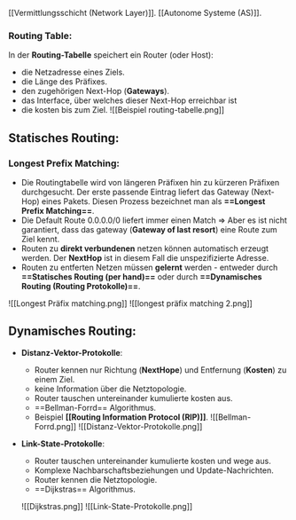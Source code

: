 [[Vermittlungsschicht (Network Layer)]].
[[Autonome Systeme (AS)]].

### Routing Table:
In der **Routing-Tabelle** speichert ein Router (oder Host):
- die Netzadresse eines Ziels.
- die Länge des Präfixes.
- den zugehörigen Next-Hop (**Gateways**).
- das Interface, über welches dieser Next-Hop erreichbar ist
- die kosten bis zum Ziel.
![[Beispiel routing-tabelle.png]]

## Statisches Routing:
### Longest Prefix Matching:
- Die Routingtabelle wird von längeren Präfixen hin zu kürzeren Präfixen durchgesucht. Der erste passende Eintrag liefert das Gateway (Next-Hop) eines Pakets. Diesen Prozess bezeichnet man als **==Longest Prefix Matching==**.
- Die Default Route 0.0.0.0/0 liefert immer einen Match => Aber es ist nicht garantiert, dass das gateway (**Gateway of last resort**) eine Route zum Ziel kennt.
- Routen zu **direkt verbundenen** netzen können automatisch erzeugt werden. Der **NextHop** ist in diesem Fall die unspezifizierte Adresse.
- Routen zu entferten Netzen müssen **gelernt** werden - entweder durch **==Statisches Routing (per hand)==** oder durch **==Dynamisches Routing (Routing Protokolle)==**.


![[Longest Präfix matching.png]]
![[longest präfix matching 2.png]]


## Dynamisches Routing:
- **Distanz-Vektor-Protokolle**:
	- Router kennen nur Richtung (**NextHope**) und Entfernung (**Kosten**) zu einem Ziel.
	- keine Information über die Netztopologie.
	- Router tauschen untereinander kumulierte kosten aus.
	- ==Bellman-Forrd== Algorithmus.
	- Beispiel **[[Routing Information Protocol (RIP)]]**.
![[Bellman-Forrd.png]]
![[Distanz-Vektor-Protokolle.png]]


- **Link-State-Protokolle**:
	- Router tauschen untereinander kumulierte kosten und wege aus.
	- Komplexe Nachbarschaftsbeziehungen und Update-Nachrichten.
	- Router kennen die Netztopologie.
	- ==Dijkstras== Algorithmus.


	![[Dijkstras.png]]
![[Link-State-Protokolle.png]]
